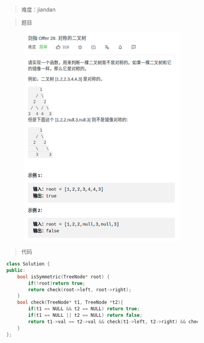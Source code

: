 > 难度：jiandan

> 题目
<div align="center" style="zoom:80%"><img src="./pic/28-1.png"></div>

> 代码

```cpp
class Solution {
public:
    bool isSymmetric(TreeNode* root) {
        if(!root)return true;
        return check(root->left, root->right);
    }
    bool check(TreeNode* t1, TreeNode *t2){
        if(t1 == NULL && t2 == NULL) return true;
        if(t1 == NULL || t2 == NULL) return false;
        return t1->val == t2->val && check(t1->left, t2->right) && check(t1->right, t2->left);
    }
};
```